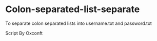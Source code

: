 # Colon-separated-list-separate
To separate colon separated lists into username.txt and password.txt

Script By Oxconft
